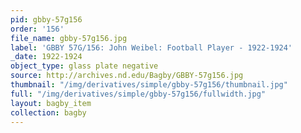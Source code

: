 ```yaml
---
pid: gbby-57g156
order: '156'
file_name: gbby-57g156.jpg
label: 'GBBY 57G/156: John Weibel: Football Player - 1922-1924'
_date: 1922-1924
object_type: glass plate negative
source: http://archives.nd.edu/Bagby/GBBY-57g156.jpg
thumbnail: "/img/derivatives/simple/gbby-57g156/thumbnail.jpg"
full: "/img/derivatives/simple/gbby-57g156/fullwidth.jpg"
layout: bagby_item
collection: bagby
---
```

